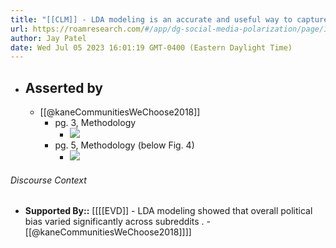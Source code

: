 ```yaml
---
title: "[[CLM]] - LDA modeling is an accurate and useful way to capture bias on social media sites relative to clustering."
url: https://roamresearch.com/#/app/dg-social-media-polarization/page/1Vj_Q0hPk
author: Jay Patel
date: Wed Jul 05 2023 16:01:19 GMT-0400 (Eastern Daylight Time)
---
```


- ## Asserted by
    - [[@kaneCommunitiesWeChoose2018]]
        - pg. 3, Methodology
            - ![](https://firebasestorage.googleapis.com/v0/b/firescript-577a2.appspot.com/o/imgs%2Fapp%2Fdg-social-media-polarization%2FhI_2_9DRd-.33.49.png?alt=media&token=8ca1ff80-6c62-4659-ae6b-c97efbea8fbf)
        - pg. 5, Methodology (below Fig. 4)
            - ![](https://firebasestorage.googleapis.com/v0/b/firescript-577a2.appspot.com/o/imgs%2Fapp%2Fdg-social-media-polarization%2FT4KeXcbxMd.35.30.png?alt=media&token=43cf2479-21ed-4bfc-9306-4f0c93cea3b6)

###### Discourse Context

- **Supported By::** [[[[EVD]] - LDA modeling showed that overall political bias varied significantly across subreddits . - [[@kaneCommunitiesWeChoose2018]]]]
